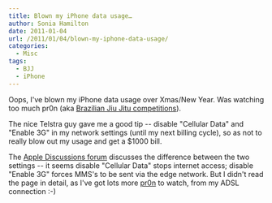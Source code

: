```yaml
---
title: Blown my iPhone data usage…
author: Sonia Hamilton
date: 2011-01-04
url: /2011/01/04/blown-my-iphone-data-usage/
categories:
  - Misc
tags:
  - BJJ
  - iPhone
---
```

Oops, I've blown my iPhone data usage over Xmas/New Year. Was watching too much pr0n (aka [Brazilian Jiu Jitu competitions][1]).

<!--more-->

The nice Telstra guy gave me a good tip -- disable "Cellular Data" and "Enable 3G" in my network settings (until my next billing cycle), so as not to really blow out my usage and get a $1000 bill.

The [Apple Discussions forum][2] discusses the difference between the two settings -- it seems disable "Cellular Data" stops internet access; disable "Enable 3G" forces MMS's to be sent via the edge network. But I didn't read the page in detail, as I've got lots more [pr0n][3] to watch, from my ADSL connection :-)

 [1]: http://www.youtube.com/watch?v=b-59WlghKYM
 [2]: http://discussions.info.apple.com/message.jspa?messageID=12018583
 [3]: http://www.youtube.com/user/RyanHallBJJ
